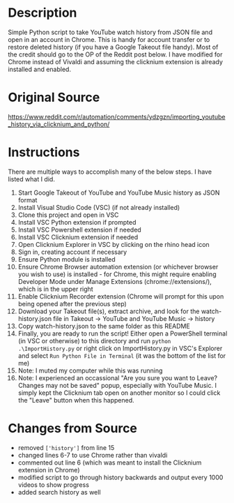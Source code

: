 # Description

Simple Python script to take YouTube watch history from JSON file and open in an account in Chrome. This is handy for account transfer or to restore deleted history (if you have a Google Takeout file handy). Most of the credit should go to the OP of the Reddit post below. I have modified for Chrome instead of Vivaldi and assuming the clicknium extension is already installed and enabled.


# Original Source

https://www.reddit.com/r/automation/comments/ydzgzn/importing_youtube_history_via_clicknium_and_python/


# Instructions

There are multiple ways to accomplish many of the below steps. I have listed what I did.

1. Start Google Takeout of YouTube and YouTube Music history as JSON format
1. Install Visual Studio Code (VSC) (if not already installed)
1. Clone this project and open in VSC
1. Install VSC Python extension if prompted
1. Install VSC Powershell extension if needed
1. Install VSC Clicknium extension if needed
1. Open Clicknium Explorer in VSC by clicking on the rhino head icon
1. Sign in, creating account if necessary
1. Ensure Python module is installed
1. Ensure Chrome Browser automation extension (or whichever browser you wish to use) is installed - for Chrome, this might require enabling Developer Mode under Manage Extensions (chrome://extensions/), which is in the upper right
1. Enable Clicknium Recorder extension (Chrome will prompt for this upon being opened after the previous step)
1. Download your Takeout file(s), extract archive, and look for the watch-history.json file in Takeout -> YouTube and YouTube Music -> history
1. Copy watch-history.json to the same folder as this README
1. Finally, you are ready to run the script! Either open a PowerShell terminal (in VSC or otherwise) to this directory and run ``python .\ImportHistory.py`` or right click on ImportHistory.py in VSC's Explorer and select ``Run Python File in Terminal`` (it was the bottom of the list for me)
1. Note: I muted my computer while this was running
1. Note: I experienced an occassional "Are you sure you want to Leave? Changes may not be saved" popup, especially with YouTube Music. I simply kept the Clicknium tab open on another monitor so I could click the "Leave" button when this happened.


# Changes from Source

- removed ``['history']`` from line 15
- changed lines 6-7 to use Chrome rather than vivaldi
- commented out line 6 (which was meant to install the Clicknium extension in Chrome)
- modified script to go through history backwards and output every 1000 videos to show progress
- added search history as well
